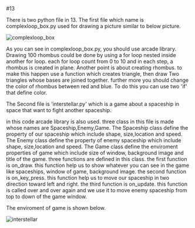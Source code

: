 #13

There is two python file in 13.
The first file which name is complexloop_box.py used for drawing a picture similar to below picture.


![complexloop_box](https://user-images.githubusercontent.com/86910174/234556094-55178c54-1b82-4337-9a74-5b1831d0fc00.jpg)


As you can see in complexloop_box.py, you should use arcade library. 
Drawing 100 rhombus could be done by using a for loop nested inside another for loop. each for loop count from 0 to 10 and in each step, a rhombus is created in plane.
Another point is about creating rhombus. to make this happen use a function which creates triangle, then draw Two triangles whose bases are joined together.
further more you should change the color of rhombus between red and blue. To do this you can use two 'if' that define color.

The Second file is 'interstellar.py' which is a game about a spaceship in space that want to fight another spaceship.

in this code arcade library is also used. three class in this file is made whose names are Spaceship,Enemy,Game.
The Spaceship class define the property of our spaceship which include shape, size,location and speed.
The Enemy class define the property of enemy spaceship which include shape, size,location and speed.
The Game class define the enviroment properties of game which include size of window, background image and title of the game. three functions are defined in this class.
the first function is on_draw. this function help us to show whatever you can see in the game like spaceships, window of game, background image.
the second function is on_key_press. this function help us to move our spaceship in two direction toward left and right.
the third function is on_update. this function is called over and over again and we use it to move enemy spaceship from top to down of the game window.

The enviroment of game is shown below.

![interstellar](https://user-images.githubusercontent.com/86910174/234574100-b2807d97-ff5a-4fa0-a390-36dd102618a8.jpg)

